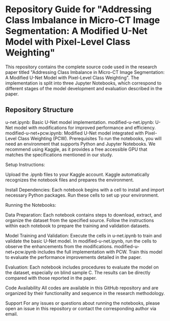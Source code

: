 # Repository Guide for "Addressing Class Imbalance in Micro-CT Image Segmentation: A Modified U-Net Model with Pixel-Level Class Weighting"

This repository contains the complete source code used in the research paper titled "Addressing Class Imbalance in Micro-CT Image Segmentation: A Modified U-Net Model with Pixel-Level Class Weighting". The implementation is split into three Jupyter Notebooks, which correspond to different stages of the model development and evaluation described in the paper.

## Repository Structure
u-net.ipynb: Basic U-Net model implementation.
modified-u-net.ipynb: U-Net model with modifications for improved performance and efficiency.
modified-u-net+pcw.ipynb: Modified U-Net model integrated with Pixel-Level Class Weighting (PCW).
Prerequisites
To run the notebooks, you will need an environment that supports Python and Jupyter Notebooks. We recommend using Kaggle, as it provides a free accessible GPU that matches the specifications mentioned in our study.

Setup Instructions:

Upload the .ipynb files to your Kaggle account.
Kaggle automatically recognizes the notebook files and prepares the environment.

Install Dependencies:
Each notebook begins with a cell to install and import necessary Python packages. Run these cells to set up your environment.

Running the Notebooks:

Data Preparation:
Each notebook contains steps to download, extract, and organize the dataset from the specified source.
Follow the instructions within each notebook to prepare the training and validation datasets.

Model Training and Validation:
Execute the cells in u-net.ipynb to train and validate the basic U-Net model.
In modified-u-net.ipynb, run the cells to observe the enhancements from the modifications.
modified-u-net+pcw.ipynb includes the full implementation with PCW. Train this model to evaluate the performance improvements detailed in the paper.

Evaluation:
Each notebook includes procedures to evaluate the model on the dataset, especially on blind sample C.
The results can be directly compared with those reported in the paper.

Code Availability
All codes are available in this GitHub repository and are organized by their functionality and sequence in the research methodology.

Support
For any issues or questions about running the notebooks, please open an issue in this repository or contact the corresponding author via email.

